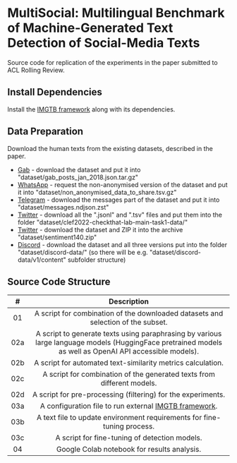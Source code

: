 # MultiSocial: Multilingual Benchmark of Machine-Generated Text Detection of Social-Media Texts
Source code for replication of the experiments in the paper submitted to ACL Rolling Review.

## Install Dependencies
Install the [IMGTB framework](https://github.com/kinit-sk/IMGTB) along with its dependencies.

## Data Preparation
Download the human texts from the existing datasets, described in the paper.
- [Gab](https://zenodo.org/records/1418347) - download the dataset and put it into "dataset/gab_posts_jan_2018.json.tar.gz"
- [WhatsApp](https://github.com/gvrkiran/whatsapp-public-groups) - request the non-anonymised version of the dataset and put it into "dataset/non_anonymised_data_to_share.tsv.gz"
- [Telegram](https://zenodo.org/records/3607497) - download the messages part of the dataset and put it into "dataset/messages.ndjson.zst"
- [Twitter](https://gitlab.com/checkthat_lab/clef2022-checkthat-lab/clef2022-checkthat-lab/-/tree/main/task1) - download all the ".jsonl" and ".tsv" files and put them into the folder "dataset/clef2022-checkthat-lab-main-task1-data/"
- [Twitter](https://www.kaggle.com/datasets/kazanova/sentiment140/data) - download the dataset and ZIP it into the archive "dataset/sentiment140.zip"
- [Discord](https://www.kaggle.com/datasets/jef1056/discord-data) - download the dataset and all three versions put into the folder "dataset/discord-data/" (so there will be e.g. "dataset/discord-data/v1/content" subfolder structure)

## Source Code Structure
| # | Description |
| :-: | :-: |
| 01 | A script for combination of the downloaded datasets and selection of the subset. |
| 02a | A script to generate texts using paraphrasing by various large language models (HuggingFace pretrained models as well as OpenAI API accessible models). |
| 02b | A script for automated text-similarity metrics calculation. |
| 02c | A script for combination of the generated texts from different models. |
| 02d | A script for pre-processing (filtering) for the experiments. |
| 03a | A configuration file to run external [IMGTB framework](https://github.com/kinit-sk/IMGTB). |
| 03b | A text file to update environment requirements for fine-tuning process. |
| 03c | A script for fine-tuning of detection models. |
| 04 | Google Colab notebook for results analysis. |
